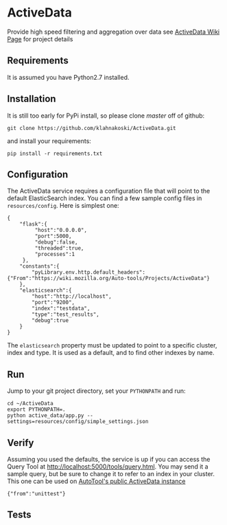 # ActiveData
Provide high speed filtering and aggregation over data see [ActiveData Wiki Page](https://wiki.mozilla.org/Auto-tools/Projects/ActiveData) for project details

## Requirements

It is assumed you have Python2.7 installed.


## Installation

It is still too early for PyPi install, so please clone *master* off of github:

    git clone https://github.com/klahnakoski/ActiveData.git

and install your requirements:

    pip install -r requirements.txt


## Configuration

The ActiveData service requires a configuration file that will point to the
default ElasticSearch index.  You can find a few sample config files in
`resources/config`.  Here is simplest one:

    {
        "flask":{
             "host":"0.0.0.0",
             "port":5000,
             "debug":false,
             "threaded":true,
             "processes":1
         },
        "constants":{
            "pyLibrary.env.http.default_headers":{"From":"https://wiki.mozilla.org/Auto-tools/Projects/ActiveData"}
        },
        "elasticsearch":{
            "host":"http://localhost",
            "port":"9200",
            "index":"testdata",
            "type":"test_results",
            "debug":true
        }
    }

The `elasticsearch` property must be updated to point to a specific cluster,
index and type.  It is used as a default, and to find other indexes by name.

## Run

Jump to your git project directory, set your `PYTHONPATH` and run:

    cd ~/ActiveData
    export PYTHONPATH=.
    python active_data/app.py --settings=resources/config/simple_settings.json

## Verify

Assuming you used the defaults, the service is up if you can access the Query
Tool at [http://localhost:5000/tools/query.html](http://localhost:5000/tools/query.html).
You may send it a sample query, but be sure to change it to refer to an
index in your cluster.  This one can be used on [AutoTool's public ActiveData instance](http://activedata.allizom.org/tools/query.html)

    {"from":"unittest"}

## Tests

